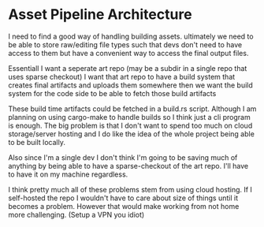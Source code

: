 # Asset Pipeline Architecture

I need to find a good way of handling building assets.
ultimately we need to be able to store raw/editing file types
such that devs don't need to have access to them but have a
convenient way to access the final output files.

Essentiall I want a seperate art repo (may be a subdir in a single repo that
uses sparse checkout) I want that art repo to have a build system that creates
final artifacts and uploads them somewhere then we want the build system for
the code side to be able to fetch those build artifacts 

These build time artifacts could be fetched in a build.rs script.
Although I am planning on using cargo-make to handle builds so I think just
a cli program is enough.
The big problem is that I don't want to spend too much on cloud storage/server
hosting and I do like the idea of the whole project being able to be built
locally.

Also since I'm a single dev I don't think I'm going to be saving much of
anything by being able to have a sparse-checkout of the art repo. I'll have to
have it on my machine regardless.

I think pretty much all of these problems stem from using cloud hosting. If I
self-hosted the repo I wouldn't have to care about size of things until it
becomes a problem. However that would make working from not home more
challenging. (Setup a VPN you idiot)
